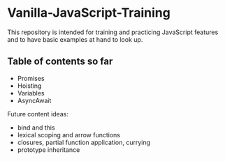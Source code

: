 # Vanilla-JavaScript-Training

This repository is intended for training and practicing
JavaScript features and to have basic examples at hand to 
look up.

## Table of contents so far

* Promises
* Hoisting
* Variables
* AsyncAwait

Future content ideas:
- bind and this
- lexical scoping and arrow functions
- closures, partial function application, currying
- prototype inheritance
